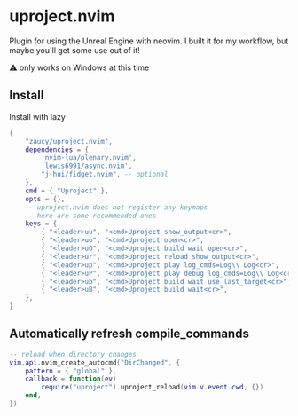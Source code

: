 # uproject.nvim

Plugin for using the Unreal Engine with neovim. I built it for my workflow, but maybe you'll get some use out of it!

:warning: only works on Windows at this time

## Install

Install with lazy

```lua
{
	"zaucy/uproject.nvim",
	dependencies = {
		'nvim-lua/plenary.nvim',
		'lewis6991/async.nvim',
		"j-hui/fidget.nvim", -- optional
	},
	cmd = { "Uproject" },
	opts = {},
	-- uproject.nvim does not register any keymaps
	-- here are some recommended ones
	keys = {
		{ "<leader>uu", "<cmd>Uproject show_output<cr>",                   desc = "Show last output" },
		{ "<leader>uo", "<cmd>Uproject open<cr>",                          desc = "Open Unreal Editor" },
		{ "<leader>uO", "<cmd>Uproject build wait open<cr>",               desc = "Build and open Unreal Editor" },
		{ "<leader>ur", "<cmd>Uproject reload show_output<cr>",            desc = "Reload uproject" },
		{ "<leader>up", "<cmd>Uproject play log_cmds=Log\\ Log<cr>",       desc = "Play game" },
		{ "<leader>uP", "<cmd>Uproject play debug log_cmds=Log\\ Log<cr>", desc = "Play game (debug)" },
		{ "<leader>ub", "<cmd>Uproject build wait use_last_target<cr>",    desc = "Build last" },
		{ "<leader>uB", "<cmd>Uproject build wait<cr>",                    desc = "Build" },
	},
}
```

## Automatically refresh compile_commands

```lua
-- reload when directory changes
vim.api.nvim_create_autocmd("DirChanged", {
	pattern = { "global" },
	callback = function(ev)
		require("uproject").uproject_reload(vim.v.event.cwd, {})
	end,
})
```
